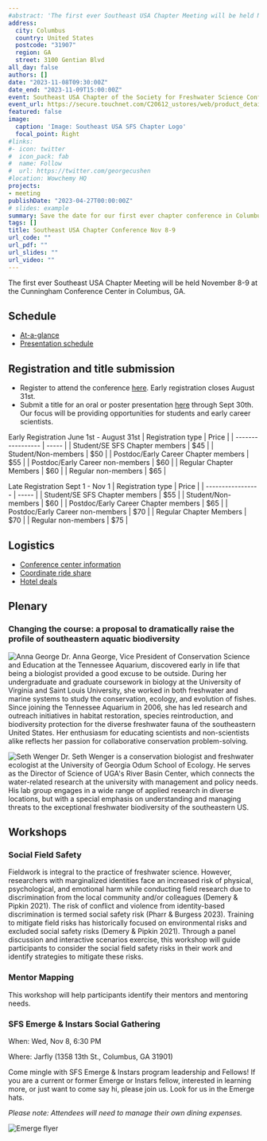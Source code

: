 ```yaml
---
#abstract: 'The first ever Southeast USA Chapter Meeting will be held November 8-9 at the Cunningham Conference Center in Columbus, GA.'
address:
  city: Columbus
  country: United States
  postcode: "31907"
  region: GA
  street: 3100 Gentian Blvd
all_day: false
authors: []
date: "2023-11-08T09:30:00Z"
date_end: "2023-11-09T15:00:00Z"
event: Southeast USA Chapter of the Society for Freshwater Science Conference
event_url: https://secure.touchnet.com/C20612_ustores/web/product_detail.jsp?PRODUCTID=2496&FROMQRCODE=true
featured: false
image:
  caption: 'Image: Southeast USA SFS Chapter Logo'
  focal_point: Right
#links:
#- icon: twitter
#  icon_pack: fab
#  name: Follow
#  url: https://twitter.com/georgecushen
#location: Wowchemy HQ
projects:
- meeting
publishDate: "2023-04-27T00:00:00Z"
# slides: example
summary: Save the date for our first ever chapter conference in Columbus, GA on November 8-9th.
tags: []
title: Southeast USA Chapter Conference Nov 8-9
url_code: ""
url_pdf: ""
url_slides: ""
url_video: ""
---
```

The first ever Southeast USA Chapter Meeting will be held November 8-9 at the Cunningham Conference Center in Columbus, GA.

## Schedule
- [At-a-glance](https://drive.google.com/file/d/1rtvaQmaz6yCKs-vCgeqswNs07LNuYub4/view?usp=sharing)
- [Presentation schedule](https://drive.google.com/file/d/1O5E3E0G7eBJ7gv5C1iq6QsmEwk-rgAPm/view?usp=sharing)

## Registration and title submission
- Register to attend the conference [here](https://secure.touchnet.com/C20612_ustores/web/product_detail.jsp?PRODUCTID=2496&FROMQRCODE=true). Early registration closes August 31st.
- Submit a title for an oral or poster presentation [here](https://columbusstate.formstack.com/forms/faculty_and_graduate_research_conference_proposal) through Sept 30th. Our focus will be providing opportunities for students and early career scientists.

Early Registration June 1st - August 31st
| Registration type | Price |
| ----------------- | ----- |
| Student/SE SFS Chapter members | $45 |
| Student/Non-members | $50 |
| Postdoc/Early Career Chapter members | $55 |
| Postdoc/Early Career non-members | $60 |
| Regular Chapter Members | $60 |
| Regular non-members | $65 |

Late Registration Sept 1 - Nov 1
| Registration type | Price |
| ----------------- | ----- |
| Student/SE SFS Chapter members | $55 |
| Student/Non-members | $60 |
| Postdoc/Early Career Chapter members | $65 |
| Postdoc/Early Career non-members | $70 |
| Regular Chapter Members | $70 |
| Regular non-members | $75 |

## Logistics
- [Conference center information](https://conference.columbusstate.edu/)
- [Coordinate ride share](https://docs.google.com/spreadsheets/d/1Xyq5hOKP3jWTuMt1YGy7npOpCpiQrQPMmdZHLKNVcjw/edit?usp=sharing)
- [Hotel deals](https://events.columbusstate.edu/hotels/)

## Plenary
### Changing the course: a proposal to dramatically raise the profile of southeastern aquatic biodiversity

![Anna George](ALG_2023.jpg)
Dr. Anna George, Vice President of Conservation Science and Education at the Tennessee Aquarium, discovered early in life that being a biologist provided a good excuse to be outside.  During her undergraduate and graduate coursework in biology at the University of Virginia and Saint Louis University, she worked in both freshwater and marine systems to study the conservation, ecology, and evolution of fishes. Since joining the Tennessee Aquarium in 2006, she has led research and outreach initiatives in habitat restoration, species reintroduction, and biodiversity protection for the diverse freshwater fauna of the southeastern United States.  Her enthusiasm for educating scientists and non-scientists alike reflects her passion for collaborative conservation problem-solving. 

![Seth Wenger](wenger2014.jpg)
Dr. Seth Wenger is a conservation biologist and freshwater ecologist at the University of Georgia Odum School of Ecology. He serves as the Director of Science of UGA's River Basin Center, which connects the water-related research at the university with management and policy needs. His lab group engages in a wide range of applied research in diverse locations, but with a special emphasis on understanding and managing threats to the exceptional freshwater biodiversity of the southeastern US. 

## Workshops
### Social Field Safety
Fieldwork is integral to the practice of freshwater science. However, researchers with marginalized identities face an increased risk of physical, psychological, and emotional harm while conducting field research due to discrimination from the local community and/or colleagues (Demery & Pipkin 2021). The risk of conflict and violence from identity-based discrimination is termed social safety risk (Pharr & Burgess 2023). Training to mitigate field risks has historically focused on environmental risks and excluded social safety risks (Demery & Pipkin 2021). Through a panel discussion and interactive scenarios exercise, this workshop will guide participants to consider the social field safety risks in their work and identify strategies to mitigate these risks.

### Mentor Mapping
This workshop will help participants identify their mentors and mentoring needs.

### SFS Emerge & Instars Social Gathering
When: Wed, Nov 8, 6:30 PM

Where: Jarfly (1358 13th St., Columbus, GA 31901)

Come mingle with SFS Emerge & Instars program leadership and Fellows! If you are a current or former Emerge or Instars fellow, interested in learning more, or just want to come say hi, please join us. Look for us in the Emerge hats.

*Please note: Attendees will need to manage their own dining expenses.*

![Emerge flyer](EmergeSFS_SE_Social_square.png)

